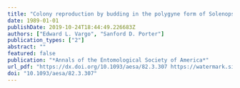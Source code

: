 ```yaml
---
title: "Colony reproduction by budding in the polygyne form of Solenopsis invicta (Hymenoptera: Formicidae)"
date: 1989-01-01
publishDate: 2019-10-24T18:44:49.226683Z
authors: ["Edward L. Vargo", "Sanford D. Porter"]
publication_types: ["2"]
abstract: ""
featured: false
publication: "*Annals of the Entomological Society of America*"
url_pdf: "https://dx.doi.org/10.1093/aesa/82.3.307 https://watermark.silverchair.com/aesa82-0307.pdf?token=AQECAHi208BE49Ooan9kkhW_Ercy7Dm3ZL_9Cf3qfKAc485ysgAAAlUwggJRBgkqhkiG9w0BBwagggJCMIICPgIBADCCAjcGCSqGSIb3DQEHATAeBglghkgBZQMEAS4wEQQMpWo-S3T0VjoLQ9yPAgEQgIICCFgS7ZK-N6qqzJjZ-DjiG4w4QTL8UfP9kothMhsl2qmzNxa3iIZKQscsbeqkY_9pR2z_n9c5d5sKIw8CvaeS27CstZcpK1IPWAGnEVv6MxN-s_Plntm9Wnkfl7vpOyvEWJ6jsumCrEQVfQeAYctx_j-UHYiBbPCTBlCQSK4wHkftXDUqqj0rq7XydePd5mooXOxpQ0dtu2VwMJfaHY2BmnnLweWk21eCXh08M2S9OXYGuA8jFnkYXQDVsTZrBQJ5F6ohRKeTnuBXh5S9I0p-RP9J6SmU0VvdYmPrOKgfdtRZPiIJ5q8cQEKzkaYxpZyapCyaVF1BvBYIn2A_KurC63R3fkkEhN2awK5MyQfIIFQgsakk6GGpvOKsex2R7Ffv8XiZsg7Gk8ztf_O0bSiHBykL3NSM5RjladL6TvUTWpM-wiuZZJZO8HFsX-04i6klm5HlgDkRrTLWcQkXJZkUeKofpA7nU4XDEzn0LytZqhZY0Vw4bMN5sB6Ujsvg2aoLh4DExynADBZV_DUE1qwivA0mH7MRQ1BUJEoUDhbLg3e0nGeqylgxqm9E0iNAAq66Um2brNDQOBnXJGaCYeiZdoK1HPiBf-gZ3BiX-gqFqWrBhkzywWc_ajXURudCc1DehBkWQqvDccbS5mYOe6tDDxiqtDbZk8uspk0bmdcZa28kW-ZGqYSpYP8"
doi: "10.1093/aesa/82.3.307"
---
```


